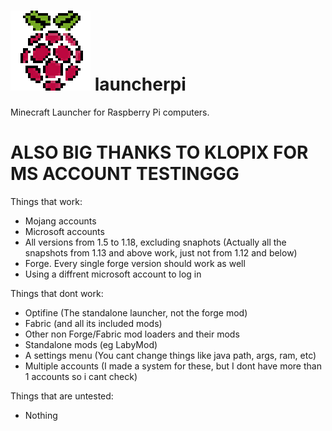 # ![alt text](https://github.com/gl91306/launcherpi/blob/main/icon.png?raw=true) launcherpi 
Minecraft Launcher for Raspberry Pi computers.
# ALSO BIG THANKS TO KLOPIX FOR MS ACCOUNT TESTINGGG
Things that work:
 - Mojang accounts
 - Microsoft accounts
 - All versions from 1.5 to 1.18, excluding snaphots (Actually all the snapshots from 1.13 and above work, just not from 1.12 and below)
 - Forge. Every single forge version should work as well
 - Using a diffrent microsoft account to log in

Things that dont work:
 - Optifine (The standalone launcher, not the forge mod)
 - Fabric (and all its included mods)
 - Other non Forge/Fabric mod loaders and their mods
 - Standalone mods (eg LabyMod)
 - A settings menu (You cant change things like java path, args, ram, etc)
 - Multiple accounts (I made a system for these, but I dont have more than 1 accounts so i cant check)

Things that are untested:
 - Nothing
